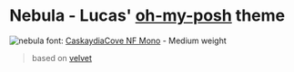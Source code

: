 # Nebula - Lucas' [oh-my-posh](https://ohmyposh.dev/) theme

![nebula](https://user-images.githubusercontent.com/23436953/213890338-405346fd-b498-40bc-80fe-e6b879e6b96b.png)
font: [CaskaydiaCove NF Mono](https://www.nerdfonts.com/font-downloads#caskaydia) - Medium weight  
> based on [velvet](https://github.com/JanDeDobbeleer/oh-my-posh/blob/main/themes/velvet.omp.json)
